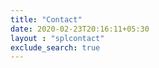 ```yaml
---
title: "Contact"
date: 2020-02-23T20:16:11+05:30
layout : "splcontact"
exclude_search: true
---
```

